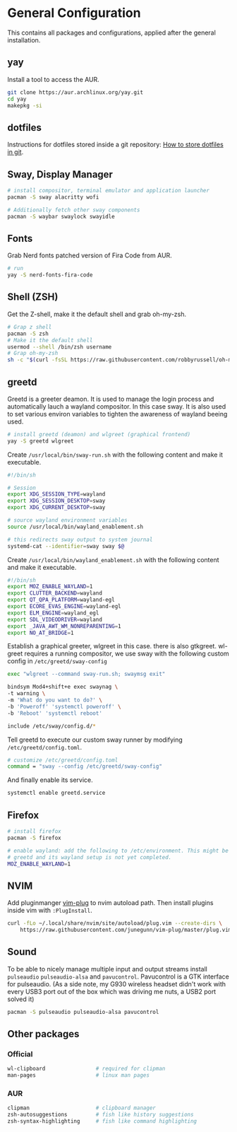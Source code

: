 # General Configuration

This contains all packages and configurations, applied after the general installation.

## yay

Install a tool to access the AUR.

```bash
git clone https://aur.archlinux.org/yay.git
cd yay
makepkg -si
```

## dotfiles

Instructions for dotfiles stored inside a git repository:
[How to store dotfiles in git](https://www.atlassian.com/git/tutorials/dotfiles).

## Sway, Display Manager

```bash
# install compositor, terminal emulator and application launcher
pacman -S sway alacritty wofi

# Additionally fetch other sway components
pacman -S waybar swaylock swayidle
```

## Fonts

Grab Nerd fonts patched version of Fira Code from AUR.

```bash
# run
yay -S nerd-fonts-fira-code
```

## Shell (ZSH)

Get the Z-shell, make it the default shell and grab oh-my-zsh.

```bash
# Grap z shell
pacman -S zsh
# Make it the default shell
usermod --shell /bin/zsh username
# Grap oh-my-zsh
sh -c "$(curl -fsSL https://raw.githubusercontent.com/robbyrussell/oh-my-zsh/master/tools/install.sh)"
```

## greetd

Greetd is a greeter deamon. It is used to manage the login process and
automatically lauch a wayland compositor. In this case sway. It is also used to
set various environ variables to tighten the awareness of wayland beeing used.

```bash
# install greetd (deamon) and wlgreet (graphical frontend)
yay -S greetd wlgreet
```

Create `/usr/local/bin/sway-run.sh` with the following content and make it
executable.

```bash
#!/bin/sh

# Session
export XDG_SESSION_TYPE=wayland
export XDG_SESSION_DESKTOP=sway
export XDG_CURRENT_DESKTOP=sway

# source wayland environment variables
source /usr/local/bin/wayland_enablement.sh

# this redirects sway output to system journal
systemd-cat --identifier=sway sway $@
```

Create `/usr/local/bin/wayland_enablement.sh` with the following content and
make it executable.

```bash
#!/bin/sh
export MOZ_ENABLE_WAYLAND=1
export CLUTTER_BACKEND=wayland
export QT_QPA_PLATFORM=wayland-egl
export ECORE_EVAS_ENGINE=wayland-egl
export ELM_ENGINE=wayland_egl
export SDL_VIDEODRIVER=wayland
export _JAVA_AWT_WM_NONREPARENTING=1
export NO_AT_BRIDGE=1
```

Establish a graphical greeter, wlgreet in this case. there is also gtkgreet.
wl-greet requires a running compositor, we use sway with the following custom
config in `/etc/greetd/sway-config`

```bash
exec "wlgreet --command sway-run.sh; swaymsg exit"

bindsym Mod4+shift+e exec swaynag \
-t warning \
-m 'What do you want to do?' \
-b 'Poweroff' 'systemctl poweroff' \
-b 'Reboot' 'systemctl reboot'

include /etc/sway/config.d/*
```

Tell greetd to execute our custom sway runner by modifying `/etc/greetd/config.toml`.

```bash
# customize /etc/greetd/config.toml
command = "sway --config /etc/greetd/sway-config"
```

And finally enable its service.

```bash
systemctl enable greetd.service
```

## Firefox

```bash
# install firefox
pacman -S firefox

# enable wayland: add the following to /etc/environment. This might be useful,
# greetd and its wayland setup is not yet completed.
MOZ_ENABLE_WAYLAND=1
```

## NVIM

Add pluginmanger [vim-plug](https://github.com/junegunn/vim-plug) to nvim
autoload path. Then install plugins inside vim with `:PlugInstall`.

```bash
curl -fLo ~/.local/share/nvim/site/autoload/plug.vim --create-dirs \
    https://raw.githubusercontent.com/junegunn/vim-plug/master/plug.vim
```

## Sound

To be able to nicely manage multiple input and output streams install
`pulseaudio` `pulseaudio-alsa` and `pavucontrol`. Pavucontrol  is a GTK
interface for pulseaudio. (As a side note, my G930 wireless headset didn't work
with every USB3 port out of the box which was driving me nuts, a USB2 port
solved it)

```bash
pacman -S pulseaudio pulseaudio-alsa pavucontrol
```

## Other packages

### Official

```bash
wl-clipboard                # required for clipman
man-pages                   # linux man pages
```

### AUR

```bash
clipman                     # clipboard manager
zsh-autosuggestions         # fish like history suggestions
zsh-syntax-highlighting     # fish like command highlighting
```
